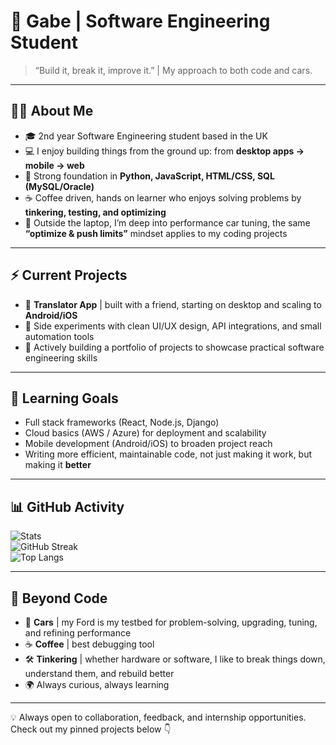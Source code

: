# 🚀 Gabe | Software Engineering Student

> “Build it, break it, improve it.” | My approach to both code and cars.  

---

## 👨‍💻 About Me
- 🎓 2nd year Software Engineering student based in the UK  
- 💻 I enjoy building things from the ground up: from **desktop apps → mobile → web**  
- 🔧 Strong foundation in **Python, JavaScript, HTML/CSS, SQL (MySQL/Oracle)**  
- ☕ Coffee driven, hands on learner who enjoys solving problems by **tinkering, testing, and optimizing**  
- 🚗 Outside the laptop, I’m deep into performance car tuning, the same **“optimize & push limits”** mindset applies to my coding projects  

---

## ⚡ Current Projects
- 📝 **Translator App** | built with a friend, starting on desktop and scaling to **Android/iOS**  
- 🧪 Side experiments with clean UI/UX design, API integrations, and small automation tools  
- 📂 Actively building a portfolio of projects to showcase practical software engineering skills  

---

## 🌱 Learning Goals
- Full stack frameworks (React, Node.js, Django)  
- Cloud basics (AWS / Azure) for deployment and scalability  
- Mobile development (Android/iOS) to broaden project reach  
- Writing more efficient, maintainable code, not just making it work, but making it **better**  

---

## 📊 GitHub Activity
![Stats](https://github-readme-stats.vercel.app/api?username=leordeansg&show_icons=true&hide_border=true)  
![GitHub Streak](https://github-readme-streak-stats-eight.vercel.app?user=leordeansg&theme=default&hide_border=true)  
![Top Langs](https://github-readme-stats.vercel.app/api/top-langs/?username=leordeansg&layout=compact&hide_border=true)  

---

## 🎯 Beyond Code
- 🚗 **Cars** | my Ford is my testbed for problem-solving, upgrading, tuning, and refining performance  
- ☕ **Coffee** | best debugging tool  
- 🛠️ **Tinkering** | whether hardware or software, I like to break things down, understand them, and rebuild better  
- 🌍 Always curious, always learning  

---

💡 Always open to collaboration, feedback, and internship opportunities.  
Check out my pinned projects below 👇
